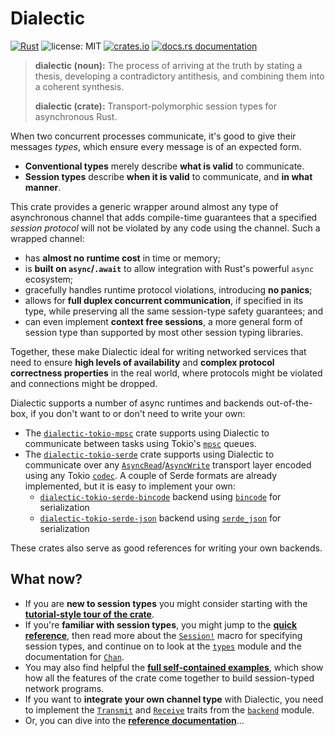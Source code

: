 # Dialectic

[![Rust](https://github.com/boltlabs-inc/dialectic/actions/workflows/rust.yml/badge.svg)](https://github.com/boltlabs-inc/dialectic/actions/workflows/rust.yml)
![license: MIT](https://img.shields.io/github/license/boltlabs-inc/dialectic)
[![crates.io](https://img.shields.io/crates/v/dialectic)](https://crates.io/crates/dialectic)
[![docs.rs documentation](https://docs.rs/dialectic/badge.svg)](https://docs.rs/dialectic)

> **dialectic (noun):** The process of arriving at the truth by stating a thesis, developing a
> contradictory antithesis, and combining them into a coherent synthesis.
>
> **dialectic (crate):** Transport-polymorphic session types for asynchronous Rust.

When two concurrent processes communicate, it's good to give their messages *types*, which
ensure every message is of an expected form.

- **Conventional types** merely describe **what is valid** to communicate.
- **Session types** describe **when it is valid** to communicate, and **in what manner**.

This crate provides a generic wrapper around almost any type of asynchronous channel that adds
compile-time guarantees that a specified *session protocol* will not be violated by any code
using the channel. Such a wrapped channel:

- has **almost no runtime cost** in time or memory;
- is **built on `async`/`.await`** to allow integration with Rust's powerful `async` ecosystem;
- gracefully handles runtime protocol violations, introducing **no panics**;
- allows for **full duplex concurrent communication**, if specified in its type, while
  preserving all the same session-type safety guarantees; and
- can even implement **context free sessions**, a more general form of session type than
  supported by most other session typing libraries.

Together, these make Dialectic ideal for writing networked services that need to ensure **high
levels of availability** and **complex protocol correctness properties** in the real world,
where protocols might be violated and connections might be dropped.

Dialectic supports a number of async runtimes and backends out-of-the-box, if you don't want to
or don't need to write your own:

- The [`dialectic-tokio-mpsc`] crate supports using Dialectic to communicate between
  tasks using Tokio's [`mpsc`] queues.
- The [`dialectic-tokio-serde`] crate supports using Dialectic to communicate over any [`AsyncRead`]/[`AsyncWrite`] transport layer encoded using any Tokio [`codec`]. A couple of Serde formats are already implemented, but it is easy to implement your own:
  - [`dialectic-tokio-serde-bincode`] backend using [`bincode`] for serialization
  - [`dialectic-tokio-serde-json`] backend using [`serde_json`] for serialization

These crates also serve as good references for writing your own backends.

## What now?

- If you are **new to session types** you might consider starting with the **[tutorial-style
  tour of the crate]**.
- If you're **familiar with session types**, you might jump to the **[quick
  reference]**, then read more about the [`Session!`] macro for specifying session types, and
  continue on to look at the [`types`] module and the documentation for [`Chan`].
- You may also find helpful the **[full self-contained
  examples](https://github.com/boltlabs-inc/dialectic/tree/main/dialectic/examples)**, which show how all
  the features of the crate come together to build session-typed network programs.
- If you want to **integrate your own channel type** with Dialectic, you need to implement the
  [`Transmit`] and [`Receive`] traits from the [`backend`] module.
- Or, you can dive into the **[reference documentation]**...

[`codec`]: https://docs.rs/tokio-util/latest/tokio_util/codec/index.html
[`mpsc`]: https://docs.rs/tokio/latest/tokio/sync/mpsc/index.html
[`AsyncRead`]: https://docs.rs/tokio/latest/tokio/io/trait.AsyncRead.html
[`AsyncWrite`]: https://docs.rs/tokio/latest/tokio/io/trait.AsyncWrite.html

[`dialectic-tokio-mpsc`]: https://crates.io/crates/dialectic-tokio-mpsc
[`dialectic-tokio-serde`]: https://crates.io/crates/dialectic-tokio-serde
[`dialectic-tokio-serde-bincode`]: https://crates.io/crates/dialectic-tokio-serde-bincode
[`dialectic-tokio-serde-json`]: https://crates.io/crates/dialectic-tokio-serde-json
[`bincode`]: https://crates.io/crates/bincode
[`serde_json`]: https://crates.io/crates/serde_json
[tutorial-style tour of the crate]: https://docs.rs/dialectic/latest/dialectic/tutorial/index.html
[quick reference]: https://docs.rs/dialectic/latest/dialectic/#quick-reference
[reference documentation]: https://docs.rs/dialectic
[`types`]: https://docs.rs/dialectic/latest/dialectic/types/index.html
[`Chan`]: https://docs.rs/dialectic/latest/dialectic/struct.Chan.html
[`Transmit`]: https://docs.rs/dialectic/latest/dialectic/backend/trait.Transmit.html
[`Receive`]: https://docs.rs/dialectic/latest/dialectic/backend/trait.Receive.html
[`backend`]: https://docs.rs/dialectic/latest/dialectic/backend/index.html
[`Session!`]: https://docs.rs/dialectic/latest/dialectic/macro.Session.html
